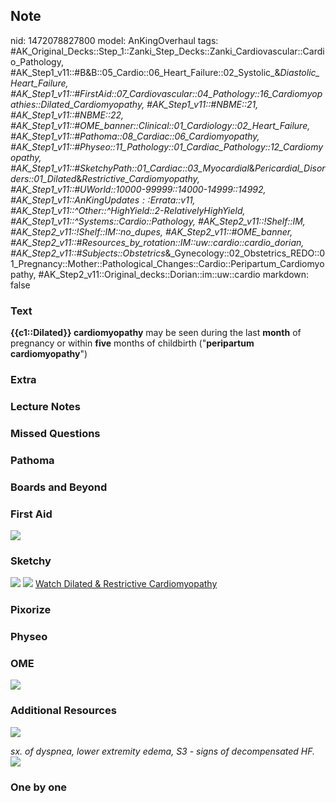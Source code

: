 ## Note
nid: 1472078827800
model: AnKingOverhaul
tags: #AK_Original_Decks::Step_1::Zanki_Step_Decks::Zanki_Cardiovascular::Cardio_Pathology, #AK_Step1_v11::#B&B::05_Cardio::06_Heart_Failure::02_Systolic_&_Diastolic_Heart_Failure, #AK_Step1_v11::#FirstAid::07_Cardiovascular::04_Pathology::16_Cardiomyopathies::Dilated_Cardiomyopathy, #AK_Step1_v11::#NBME::21, #AK_Step1_v11::#NBME::22, #AK_Step1_v11::#OME_banner::Clinical::01_Cardiology::02_Heart_Failure, #AK_Step1_v11::#Pathoma::08_Cardiac::06_Cardiomyopathy, #AK_Step1_v11::#Physeo::11_Pathology::01_Cardiac_Pathology::12_Cardiomyopathy, #AK_Step1_v11::#SketchyPath::01_Cardiac::03_Myocardial_&_Pericardial_Disorders::01_Dilated_&_Restrictive_Cardiomyopathy, #AK_Step1_v11::#UWorld::10000-99999::14000-14999::14992, #AK_Step1_v11::$AnKingUpdates::$Errata::v11, #AK_Step1_v11::^Other::^HighYield::2-RelativelyHighYield, #AK_Step1_v11::^Systems::Cardio::Pathology, #AK_Step2_v11::!Shelf::IM, #AK_Step2_v11::!Shelf::IM::no_dupes, #AK_Step2_v11::#OME_banner, #AK_Step2_v11::#Resources_by_rotation::IM::uw::cardio::cardio_dorian, #AK_Step2_v11::#Subjects::Obstetrics_&_Gynecology::02_Obstetrics_REDO::01_Pregnancy::Mother::Pathological_Changes::Cardio::Peripartum_Cardiomyopathy, #AK_Step2_v11::Original_decks::Dorian::im::uw::cardio
markdown: false

### Text
<b>{{c1::Dilated}} cardiomyopathy</b> may be seen during the last
<b>month</b> of pregnancy or within <b>five</b> months of
childbirth ("<b>peripartum</b> <b>cardiomyopathy</b>")

### Extra


### Lecture Notes


### Missed Questions


### Pathoma


### Boards and Beyond


### First Aid
<img src="tmpxEY9dQ.png">

### Sketchy
<img src=
"SketchyMedical%202019-12-18%2015-43-04_1566160514431.jpg">
<img src="zOverall%20picture%20(21)_1566160514431.jpg"> <a href=
"https://dashboard.sketchy.com/study/medical/courses/medical-pathophysiology/units/medical-pathophysiology-cardiac/videos/medical-pathophysiology-cardiac-myocardial-and-pericardial-disorders-dilated-and-restrictive-cardiomyopathy?utm_source=anki&utm_medium=partnership&utm_campaign=february_update&utm_content=medical">
Watch Dilated & Restrictive Cardiomyopathy</a>

### Pixorize


### Physeo


### OME
<div class="ome-widget">
  <a href=
  "https://onlinemeded.org/spa/cardiology/heart-failure/acquire?ref=anki">
  <img src="_OME_AnkiFlashcards_Lesson_1.png"></a>
</div>

### Additional Resources
<img src="Screen%20Shot%202019-09-25%20at%208.30.58%20AM.png"
class="resizer">
<div>
  <i>sx. of dyspnea, lower extremity edema, S3 - signs of
  decompensated HF.</i>
</div><img src="paste-2532699264778243.jpg" style="" class=
"resizer">

### One by one


